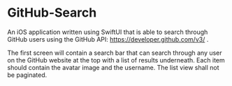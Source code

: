 # GitHub-Search
An iOS application written using SwiftUI that is able to search through GitHub users using the GitHub 
API: https://developer.github.com/v3/ .

The first screen will contain a search bar that can search through any user on the GitHub website
at the top with a list of results underneath. Each item should contain the avatar image and the username. 
The list view shall not be paginated.
